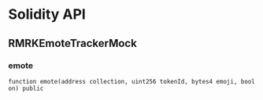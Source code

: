 # Solidity API

## RMRKEmoteTrackerMock

### emote

```solidity
function emote(address collection, uint256 tokenId, bytes4 emoji, bool on) public
```

